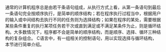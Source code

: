 通常的计算机程序总是由若干条语句组成，从执行方式上看，从第一条语句到最后一条语句完全按顺序执行，是简单的顺序结构；若在程序执行过程当中，根据用户的输入或中间结构去执行不同的任务则为选择结构；如果在程序的某处，需要根据某些条件重复的执行某项任务若干次或直到满足或不满足某条件为止，则是循环结构。大多数情况下，程序都不会是简单的顺序结构，而是顺序、选择、循环三种结构的复杂组合。
C语言中，有一组相关的控制语句，用以实现选择与循环结构，本节进行简单介绍。